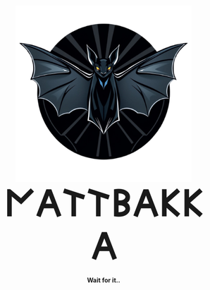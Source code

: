 
<h1 align="center">
  <br>
  <a href='' target='_blank'><img src='https://raw.githubusercontent.com/kvisten-e/Nattbakka/main/client/images/bat1.png' align="CENTER" height="400" border='0' alt='crap'/></a>
  <br>
  <span style="font-size: 80px;">𐌍𐌀𐌕𐌕𐌁𐌀𐌊𐌊𐌀</span>
  <br>
</h1>

<h4 align="center">Wait for it.. </h4>



